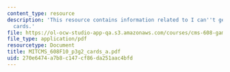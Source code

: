 ```yaml
---
content_type: resource
description: 'This resource contains information related to I can''t get no satisfaction:
  cards.'
file: https://ol-ocw-studio-app-qa.s3.amazonaws.com/courses/cms-608-game-design-fall-2010/270e6474a7b8c147cf86da251aac4bfd_MITCMS_608F10_p3g2_cards_a.pdf
file_type: application/pdf
resourcetype: Document
title: MITCMS_608F10_p3g2_cards_a.pdf
uid: 270e6474-a7b8-c147-cf86-da251aac4bfd
---
```

